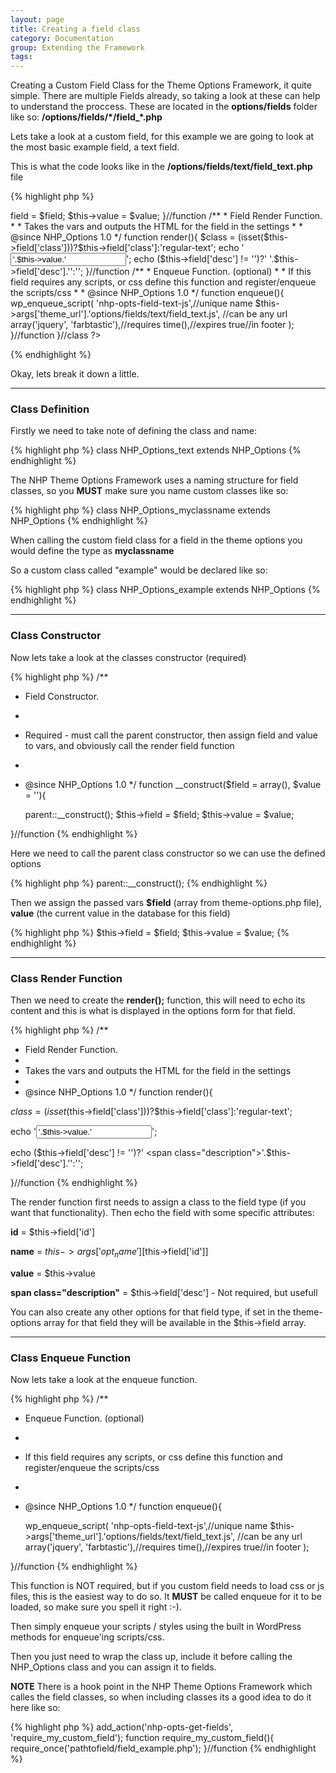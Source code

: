 ```yaml
---
layout: page
title: Creating a field class
category: Documentation
group: Extending the Framework
tags:
---
```


Creating a Custom Field Class for the Theme Options Framework, it quite simple. There are multiple Fields already, so taking a look at these can help to understand the proccess. These are located in the **options/fields** folder like so: **/options/fields/\*/field_\*.php**

Lets take a look at a custom field, for this example we are going to look at the most basic example field, a text field.

This is what the code looks like in the **/options/fields/text/field_text.php** file

{% highlight php %}
<?php

class NHP_Options_text extends NHP_Options{ 
    
    /**
     * Field Constructor.
     *
     * Required - must call the parent constructor, then assign field and value to vars, and obviously call the render field function
     *
     * @since NHP_Options 1.0
    */
    function __construct($field = array(), $value = ''){
        
        parent::__construct();
        $this->field = $field;
        $this->value = $value;
        
    }//function
    
    
    
    /**
     * Field Render Function.
     *
     * Takes the vars and outputs the HTML for the field in the settings
     *
     * @since NHP_Options 1.0
    */
    function render(){
        
        $class = (isset($this->field['class']))?$this->field['class']:'regular-text';
        
        echo '<input type="text" id="'.$this->field['id'].'" name="'.$this->args['opt_name'].'['.$this->field['id'].']" value="'.$this->value.'" class="'.$class.'" />';
        
        echo ($this->field['desc'] != '')?' <span class="description">'.$this->field['desc'].'</span>':'';
        
    }//function


    /**
     * Enqueue Function. (optional)
     *
     * If this field requires any scripts, or css define this function and register/enqueue the scripts/css
     *
     * @since NHP_Options 1.0
    */
    function enqueue(){
        
        wp_enqueue_script(
            'nhp-opts-field-text-js',//unique name
            $this->args['theme_url'].'options/fields/text/field_text.js', //can be any url
            array('jquery', 'farbtastic'),//requires
            time(),//expires
            true//in footer
        );
        
    }//function
    
}//class
?>
{% endhighlight %}


Okay, lets break it down a little.


***


### Class Definition ###

Firstly we need to take note of defining the class and name:

{% highlight php %}
class NHP_Options_text extends NHP_Options
{% endhighlight %}

The NHP Theme Options Framework uses a naming structure for field classes, so you **MUST** make sure you name custom classes like so:

{% highlight php %}
class NHP_Options_myclassname extends NHP_Options
{% endhighlight %}

When calling the custom field class for a field in the theme options you would define the type as **myclassname**

So a custom class called "example" would be declared like so:

{% highlight php %}
class NHP_Options_example extends NHP_Options
{% endhighlight %}


***


### Class Constructor ###

Now lets take a look at the classes constructor (required)

{% highlight php %}
/**
 * Field Constructor.
 *
 * Required - must call the parent constructor, then assign field and value to vars, and obviously call the render field function
 *
 * @since NHP_Options 1.0
 */
function __construct($field = array(), $value = ''){
        
    parent::__construct();
    $this->field = $field;
    $this->value = $value;
        
}//function
{% endhighlight %}

Here we need to call the parent class constructor so we can use the defined options

{% highlight php %}
parent::__construct();
{% endhighlight %}

Then we assign the passed vars **$field** (array from theme-options.php file), **value** (the current value in the database for this field)

{% highlight php %}
$this->field = $field;
$this->value = $value;
{% endhighlight %}


***


### Class Render Function ###

Then we need to create the **render();** function, this will need to echo its content and this is what is displayed in the options form for that field.

{% highlight php %}
/**
 * Field Render Function.
 *
 * Takes the vars and outputs the HTML for the field in the settings
 *
 * @since NHP_Options 1.0
 */
function render(){

 $class = (isset($this->field['class']))?$this->field['class']:'regular-text';

 echo '<input type="text" id="'.$this->field['id'].'" name="'.$this->args['opt_name'].'['.$this->field['id'].']" value="'.$this->value.'" class="'.$class.'" />';

 echo ($this->field['desc'] != '')?' <span class="description">'.$this->field['desc'].'</span>':'';

}//function
{% endhighlight %}

The render function first needs to assign a class to the field type (if you want that functionality). Then echo the field with some specific attributes:

**id** = $this->field['id']

**name** = $this->args['opt_name'][$this->field['id']]

**value** = $this->value

**span class="description"** = $this->field['desc'] - Not required, but usefull

You can also create any other options for that field type, if set in the theme-options array for that field they will be available in the $this->field array.


***


### Class Enqueue Function ###

Now lets take a look at the enqueue function.

{% highlight php %}
/**
 * Enqueue Function. (optional)
 *
 * If this field requires any scripts, or css define this function and register/enqueue the scripts/css
 *
 * @since NHP_Options 1.0
 */
function enqueue(){
        
    wp_enqueue_script(
        'nhp-opts-field-text-js',//unique name
        $this->args['theme_url'].'options/fields/text/field_text.js', //can be any url
    array('jquery', 'farbtastic'),//requires
    time(),//expires
    true//in footer
    );
        
}//function
{% endhighlight %}

This function is NOT required, but if you custom field needs to load css or js files, this is the easiest way to do so.
It **MUST** be called enqueue for it to be loaded, so make sure you spell it right :-).

Then simply enqueue your scripts / styles using the built in WordPress methods for enqueue'ing scripts/css.



Then you just need to wrap the class up, include it before calling the NHP_Options class and you can assign it to fields.

**NOTE** There is a hook point in the NHP Theme Options Framework which calles the field classes, so when including classes its a good idea to do it here like so:

{% highlight php %}
add_action('nhp-opts-get-fields', 'require_my_custom_field');
function require_my_custom_field(){
    require_once('pathtofield/field_example.php');
}//function
{% endhighlight %}
